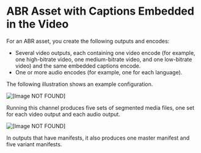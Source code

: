 # ABR Asset with Captions Embedded in the Video<a name="an-abr-asset-with-captions-embedded-in-the-video"></a>

For an ABR asset, you create the following outputs and encodes:
+ Several video outputs, each containing one video encode \(for example, one high\-bitrate video, one medium\-bitrate video, and one low\-bitrate video\) and the same embedded captions encode\.
+ One or more audio encodes \(for example, one for each language\)\.

The following illustration shows an example configuration\.

![\[Image NOT FOUND\]](http://docs.aws.amazon.com/medialive/latest/ug/images/output-ABR-embed-OPG.png)

Running this channel produces five sets of segmented media files, one set for each video output and each audio output\.

![\[Image NOT FOUND\]](http://docs.aws.amazon.com/medialive/latest/ug/images/output-ABR-embed-mediafiles.png)

In outputs that have manifests, it also produces one master manifest and five variant manifests\.